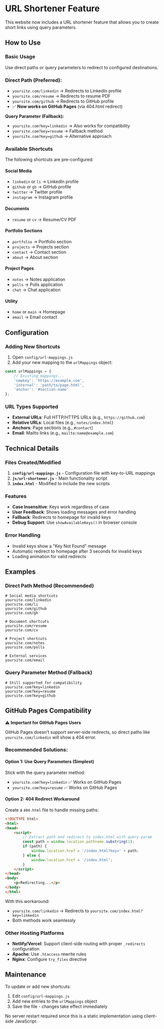 # URL Shortener Feature

This website now includes a URL shortener feature that allows you to create short links using query parameters.

## How to Use

### Basic Usage
Use direct paths or query parameters to redirect to configured destinations.

### **Direct Path (Preferred):**
- `yoursite.com/linkedin` → Redirects to LinkedIn profile
- `yoursite.com/resume` → Redirects to resume PDF  
- `yoursite.com/github` → Redirects to GitHub profile
- ✅ **Now works on GitHub Pages** (via 404.html redirect)

**Query Parameter (Fallback):**
- `yoursite.com?key=linkedin` → Also works for compatibility
- `yoursite.com?key=resume` → Fallback method
- `yoursite.com?key=github` → Alternative approach

### Available Shortcuts

The following shortcuts are pre-configured:

#### Social Media
- `linkedin` or `li` → LinkedIn profile
- `github` or `gh` → GitHub profile  
- `twitter` → Twitter profile
- `instagram` → Instagram profile

#### Documents
- `resume` or `cv` → Resume/CV PDF

#### Portfolio Sections
- `portfolio` → Portfolio section
- `projects` → Projects section
- `contact` → Contact section
- `about` → About section

#### Project Pages
- `notes` → Notes application
- `polls` → Polls application
- `chat` → Chat application

#### Utility
- `home` or `main` → Homepage
- `email` → Email contact

## Configuration

### Adding New Shortcuts

1. Open `config/url-mappings.js`
2. Add your new mapping to the `urlMappings` object:

```javascript
const urlMappings = {
    // Existing mappings...
    'newkey': 'https://example.com',
    'internal': 'path/to/page.html',
    'anchor': '#section-name'
};
```

### URL Types Supported

- **External URLs**: Full HTTP/HTTPS URLs (e.g., `https://github.com`)
- **Relative URLs**: Local files (e.g., `notes/index.html`)
- **Anchors**: Page sections (e.g., `#contact`)
- **Email**: Mailto links (e.g., `mailto:name@example.com`)

## Technical Details

### Files Created/Modified

1. **`config/url-mappings.js`** - Configuration file with key-to-URL mappings
2. **`js/url-shortener.js`** - Main functionality script
3. **`index.html`** - Modified to include the new scripts

### Features

- **Case Insensitive**: Keys work regardless of case
- **User Feedback**: Shows loading messages and error handling
- **Fallback**: Redirects to homepage for invalid keys
- **Debug Support**: Use `showAvailableKeys()` in browser console

### Error Handling

- Invalid keys show a "Key Not Found" message
- Automatic redirect to homepage after 3 seconds for invalid keys
- Loading animation for valid redirects

## Examples

### Direct Path Method (Recommended)
```
# Social media shortcuts
yoursite.com/linkedin
yoursite.com/li
yoursite.com/github  
yoursite.com/gh

# Document shortcuts
yoursite.com/resume
yoursite.com/cv

# Project shortcuts
yoursite.com/notes
yoursite.com/polls

# External services
yoursite.com/email
```

### Query Parameter Method (Fallback)
```
# Still supported for compatibility
yoursite.com?key=linkedin
yoursite.com?key=resume
yoursite.com?key=github
```

## GitHub Pages Compatibility

⚠️ **Important for GitHub Pages Users**

GitHub Pages doesn't support server-side redirects, so direct paths like `yoursite.com/linkedin` will show a 404 error.

### **Recommended Solutions:**

#### Option 1: Use Query Parameters (Simplest)
Stick with the query parameter method:
- `yoursite.com?key=linkedin` ✅ Works on GitHub Pages
- `yoursite.com?key=resume` ✅ Works on GitHub Pages

#### Option 2: 404 Redirect Workaround
Create a `404.html` file to handle missing paths:

```html
<!DOCTYPE html>
<html>
<head>
    <script>
        // Extract path and redirect to index.html with query param
        const path = window.location.pathname.substring(1);
        if (path) {
            window.location.href = '/index.html?key=' + path;
        } else {
            window.location.href = '/index.html';
        }
    </script>
</head>
<body>
    <p>Redirecting...</p>
</body>
</html>
```

With this workaround:
- `yoursite.com/linkedin` → Redirects to `yoursite.com/index.html?key=linkedin`
- Both methods work seamlessly

### **Other Hosting Platforms**

- **Netlify/Vercel**: Support client-side routing with proper `_redirects` configuration
- **Apache**: Use `.htaccess` rewrite rules
- **Nginx**: Configure `try_files` directive

## Maintenance

To update or add new shortcuts:

1. Edit `config/url-mappings.js`
2. Add new entries to the `urlMappings` object
3. Save the file - changes take effect immediately

No server restart required since this is a static implementation using client-side JavaScript.